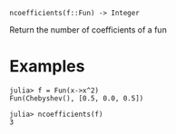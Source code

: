 ```
ncoefficients(f::Fun) -> Integer
```

Return the number of coefficients of a fun

# Examples

```jldoctest
julia> f = Fun(x->x^2)
Fun(Chebyshev(), [0.5, 0.0, 0.5])

julia> ncoefficients(f)
3
```
